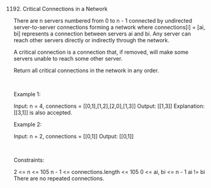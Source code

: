 1192. Critical Connections in a Network

There are n servers numbered from 0 to n - 1 connected by undirected server-to-server connections forming a network where connections[i] = [ai, bi] represents a connection between servers ai and bi. Any server can reach other servers directly or indirectly through the network.

A critical connection is a connection that, if removed, will make some servers unable to reach some other server.

Return all critical connections in the network in any order.

 

Example 1:

Input: n = 4, connections = [[0,1],[1,2],[2,0],[1,3]]
Output: [[1,3]]
Explanation: [[3,1]] is also accepted.


Example 2:

Input: n = 2, connections = [[0,1]]
Output: [[0,1]]


 

Constraints:

2 <= n <= 105
n - 1 <= connections.length <= 105
0 <= ai, bi <= n - 1
ai != bi
There are no repeated connections.
